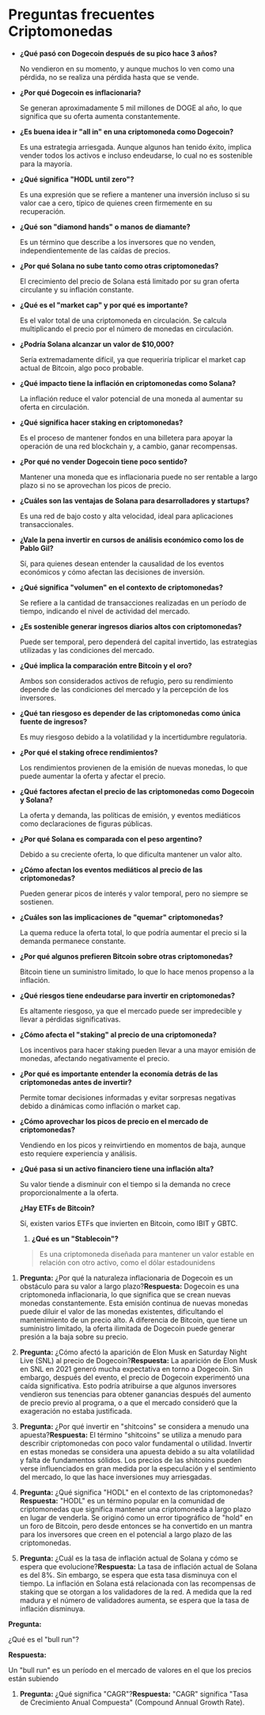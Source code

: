 # Preguntas frecuentes Criptomonedas

- **¿Qué pasó con Dogecoin después de su pico hace 3 años?**
    
    No vendieron en su momento, y aunque muchos lo ven como una pérdida, no se realiza una pérdida hasta que se vende.
    
- **¿Por qué Dogecoin es inflacionaria?**
    
    Se generan aproximadamente 5 mil millones de DOGE al año, lo que significa que su oferta aumenta constantemente.
    
- **¿Es buena idea ir "all in" en una criptomoneda como Dogecoin?**
    
    Es una estrategia arriesgada. Aunque algunos han tenido éxito, implica vender todos los activos e incluso endeudarse, lo cual no es sostenible para la mayoría.
    
- **¿Qué significa "HODL until zero"?**
    
    Es una expresión que se refiere a mantener una inversión incluso si su valor cae a cero, típico de quienes creen firmemente en su recuperación.
    
- **¿Qué son "diamond hands" o manos de diamante?**
    
    Es un término que describe a los inversores que no venden, independientemente de las caídas de precios.
    
- **¿Por qué Solana no sube tanto como otras criptomonedas?**
    
    El crecimiento del precio de Solana está limitado por su gran oferta circulante y su inflación constante.
    
- **¿Qué es el "market cap" y por qué es importante?**
    
    Es el valor total de una criptomoneda en circulación. Se calcula multiplicando el precio por el número de monedas en circulación.
    
- **¿Podría Solana alcanzar un valor de $10,000?**
    
    Sería extremadamente difícil, ya que requeriría triplicar el market cap actual de Bitcoin, algo poco probable.
    
- **¿Qué impacto tiene la inflación en criptomonedas como Solana?**
    
    La inflación reduce el valor potencial de una moneda al aumentar su oferta en circulación.
    
- **¿Qué significa hacer staking en criptomonedas?**
    
    Es el proceso de mantener fondos en una billetera para apoyar la operación de una red blockchain y, a cambio, ganar recompensas.
    
- **¿Por qué no vender Dogecoin tiene poco sentido?**
    
    Mantener una moneda que es inflacionaria puede no ser rentable a largo plazo si no se aprovechan los picos de precio.
    
- **¿Cuáles son las ventajas de Solana para desarrolladores y startups?**
    
    Es una red de bajo costo y alta velocidad, ideal para aplicaciones transaccionales.
    
- **¿Vale la pena invertir en cursos de análisis económico como los de Pablo Gil?**
    
    Sí, para quienes desean entender la causalidad de los eventos económicos y cómo afectan las decisiones de inversión.
    
- **¿Qué significa "volumen" en el contexto de criptomonedas?**
    
    Se refiere a la cantidad de transacciones realizadas en un período de tiempo, indicando el nivel de actividad del mercado.
    
- **¿Es sostenible generar ingresos diarios altos con criptomonedas?**
    
    Puede ser temporal, pero dependerá del capital invertido, las estrategias utilizadas y las condiciones del mercado.
    
- **¿Qué implica la comparación entre Bitcoin y el oro?**
    
    Ambos son considerados activos de refugio, pero su rendimiento depende de las condiciones del mercado y la percepción de los inversores.
    
- **¿Qué tan riesgoso es depender de las criptomonedas como única fuente de ingresos?**
    
    Es muy riesgoso debido a la volatilidad y la incertidumbre regulatoria.
    
- **¿Por qué el staking ofrece rendimientos?**
    
    Los rendimientos provienen de la emisión de nuevas monedas, lo que puede aumentar la oferta y afectar el precio.
    
- **¿Qué factores afectan el precio de las criptomonedas como Dogecoin y Solana?**
    
    La oferta y demanda, las políticas de emisión, y eventos mediáticos como declaraciones de figuras públicas.
    
- **¿Por qué Solana es comparada con el peso argentino?**
    
    Debido a su creciente oferta, lo que dificulta mantener un valor alto.
    
- **¿Cómo afectan los eventos mediáticos al precio de las criptomonedas?**
    
    Pueden generar picos de interés y valor temporal, pero no siempre se sostienen.
    
- **¿Cuáles son las implicaciones de "quemar" criptomonedas?**
    
    La quema reduce la oferta total, lo que podría aumentar el precio si la demanda permanece constante.
    
- **¿Por qué algunos prefieren Bitcoin sobre otras criptomonedas?**
    
    Bitcoin tiene un suministro limitado, lo que lo hace menos propenso a la inflación.
    
- **¿Qué riesgos tiene endeudarse para invertir en criptomonedas?**
    
    Es altamente riesgoso, ya que el mercado puede ser impredecible y llevar a pérdidas significativas.
    
- **¿Cómo afecta el "staking" al precio de una criptomoneda?**
    
    Los incentivos para hacer staking pueden llevar a una mayor emisión de monedas, afectando negativamente el precio.
    
- **¿Por qué es importante entender la economía detrás de las criptomonedas antes de invertir?**
    
    Permite tomar decisiones informadas y evitar sorpresas negativas debido a dinámicas como inflación o market cap.
    
- **¿Cómo aprovechar los picos de precio en el mercado de criptomonedas?**
    
    Vendiendo en los picos y reinvirtiendo en momentos de baja, aunque esto requiere experiencia y análisis.
    
- **¿Qué pasa si un activo financiero tiene una inflación alta?**
    
    Su valor tiende a disminuir con el tiempo si la demanda no crece proporcionalmente a la oferta.
    
    **¿Hay ETFs de Bitcoin?**
    
    Sí, existen varios ETFs que invierten en Bitcoin, como IBIT y GBTC.
    
    1. **¿Qué es un "Stablecoin"?**
    
    > Es una criptomoneda diseñada para mantener un valor estable en relación con otro activo, como el dólar estadounidens
    > 

1. **Pregunta:** ¿Por qué la naturaleza inflacionaria de Dogecoin es un obstáculo para su valor a largo plazo?**Respuesta:** Dogecoin es una criptomoneda inflacionaria, lo que significa que se crean nuevas monedas constantemente. Esta emisión continua de nuevas monedas puede diluir el valor de las monedas existentes, dificultando el mantenimiento de un precio alto. A diferencia de Bitcoin, que tiene un suministro limitado, la oferta ilimitada de Dogecoin puede generar presión a la baja sobre su precio.
2. **Pregunta:** ¿Cómo afectó la aparición de Elon Musk en Saturday Night Live (SNL) al precio de Dogecoin?**Respuesta:** La aparición de Elon Musk en SNL en 2021 generó mucha expectativa en torno a Dogecoin. Sin embargo, después del evento, el precio de Dogecoin experimentó una caída significativa. Esto podría atribuirse a que algunos inversores vendieron sus tenencias para obtener ganancias después del aumento de precio previo al programa, o a que el mercado consideró que la exageración no estaba justificada.

1. **Pregunta:** ¿Por qué invertir en "shitcoins" se considera a menudo una apuesta?**Respuesta:** El término "shitcoins" se utiliza a menudo para describir criptomonedas con poco valor fundamental o utilidad. Invertir en estas monedas se considera una apuesta debido a su alta volatilidad y falta de fundamentos sólidos. Los precios de las shitcoins pueden verse influenciados en gran medida por la especulación y el sentimiento del mercado, lo que las hace inversiones muy arriesgadas.

1. **Pregunta:** ¿Qué significa "HODL" en el contexto de las criptomonedas?**Respuesta:** "HODL" es un término popular en la comunidad de criptomonedas que significa mantener una criptomoneda a largo plazo en lugar de venderla. Se originó como un error tipográfico de "hold" en un foro de Bitcoin, pero desde entonces se ha convertido en un mantra para los inversores que creen en el potencial a largo plazo de las criptomonedas.

1. **Pregunta:** ¿Cuál es la tasa de inflación actual de Solana y cómo se espera que evolucione?**Respuesta:** La tasa de inflación actual de Solana es del 8%. Sin embargo, se espera que esta tasa disminuya con el tiempo. La inflación en Solana está relacionada con las recompensas de staking que se otorgan a los validadores de la red. A medida que la red madura y el número de validadores aumenta, se espera que la tasa de inflación disminuya.

**Pregunta:**

¿Qué es el "bull run"?

**Respuesta:**

Un "bull run" es un período en el mercado de valores en el que los precios están subiendo

1. **Pregunta:** ¿Qué significa "CAGR"?**Respuesta:** "CAGR" significa "Tasa de Crecimiento Anual Compuesta" (Compound Annual Growth Rate).
